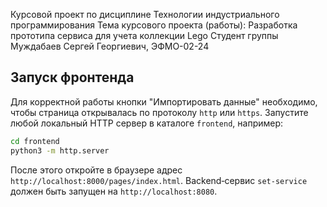 Курсовой проект по дисциплине 
Технологии индустриального программирования 
Тема курсового проекта (работы): Разработка прототипа сервиса для учета коллекции Lego 
Студент группы  Муждабаев Сергей Георгиевич, ЭФМО-02-24

## Запуск фронтенда

Для корректной работы кнопки "Импортировать данные" необходимо, чтобы страница
открывалась по протоколу `http` или `https`. Запустите любой локальный HTTP
сервер в каталоге `frontend`, например:

```bash
cd frontend
python3 -m http.server
```

После этого откройте в браузере адрес
`http://localhost:8000/pages/index.html`. Backend‑сервис `set-service` должен
быть запущен на `http://localhost:8080`.
